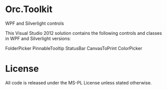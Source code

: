 Orc.Toolkit
===========

WPF and Silverlight controls

This Visual Studio 2012 solution contains the following controls and classes 
in WPF and Silverlight versions:

FolderPicker
PinnableTooltip
StatusBar
CanvasToPrint
ColorPicker

# License

All code is released under the MS-PL License unless stated otherwise.
